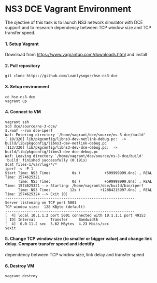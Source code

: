# NS3 DCE Vagrant Environment
The ojective of this task is to launch NS3 network simulator with DCE support and to research dependency
between TCP window size and TCP transfer speed.

#### 1.  Setup Vagrant
Download from https://www.vagrantup.com/downloads.html and install
#### 2.  Pull repository
```git clone https://github.com/ivanlysogor/hse-ns3-dce```
#### 3. Setup environment
```
cd hse-ns3-dce
vagrant up
```
#### 4. Connect to VM
```
vagrant ssh
$cd dce/source/ns-3-dce/
$./waf --run dce-iperf
Waf: Entering directory `/home/vagrant/dce/source/ns-3-dce/build'
[ 10/320] lib/pkgconfig/libns3-dev-netlink-debug.pc:  -> build/lib/pkgconfig/libns3-dev-netlink-debug.pc
[113/320] lib/pkgconfig/libns3-dev-dce-debug.pc:  -> build/lib/pkgconfig/libns3-dev-dce-debug.pc
Waf: Leaving directory `/home/vagrant/dce/source/ns-3-dce/build'
'build' finished successfully (0.191s)
$cat files-1/var/log/*/*
iperf -s -P 1
Start Time: NS3 Time:          0s (           +599999999.0ns) , REAL Time: 1574625321
      Time: NS3 Time:          0s (           +599999999.0ns) , REAL Time: 1574625321 --> Starting: /home/vagrant/dce/build/bin/iperf
      Time: NS3 Time:         12s (         +12884215997.0ns) , REAL Time: 1574625324 --> Exit (0)
------------------------------------------------------------
Server listening on TCP port 5001
TCP window size:  128 KByte (default)
------------------------------------------------------------
[  4] local 10.1.1.2 port 5001 connected with 10.1.1.1 port 49153
[ ID] Interval       Transfer     Bandwidth
[  4]  0.0-11.2 sec  5.62 MBytes  4.23 Mbits/sec
$exit
```

#### 5. Change TCP window size (to smaller or bigger value) and change link delay. Compare transfer speed and identify
dependency between TCP window size, link delay and transfer speed

#### 6. Destroy VM
```vagrant destroy```